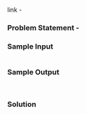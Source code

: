 # 

link - 

### Problem Statement - 


### Sample Input
```

```
### Sample Output
```


```


### Solution

```cpp

```